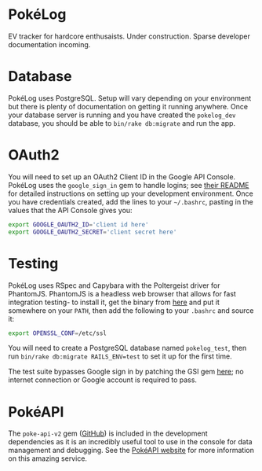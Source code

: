 # PokéLog

EV tracker for hardcore enthusaists. Under construction. Sparse developer
documentation incoming.

# Database

PokéLog uses PostgreSQL. Setup will vary depending on your environment but
there is plenty of documentation on getting it running anywhere. Once your
database server is running and you have created the `pokelog_dev` database, you
should be able to `bin/rake db:migrate` and run the app.

# OAuth2

You will need to set up an OAuth2 Client ID in the Google API Console. PokéLog
uses the `google_sign_in` gem to handle logins; see
[their README](https://github.com/basecamp/google_sign_in#configuration) for
detailed instructions on setting up your development environment. Once you have
credentials created, add the lines to your `~/.bashrc`, pasting in the values
that the API Console gives you:

```bash
export GOOGLE_OAUTH2_ID='client id here'
export GOOGLE_OAUTH2_SECRET='client secret here'
```

# Testing

PokéLog uses RSpec and Capybara with the Poltergeist driver for PhantomJS.
PhantomJS is a headless web browser that allows for fast integration testing-
to install it, get the binary from [here](https://phantomjs.org/download.html)
and put it somewhere on your `PATH`, then add the following to your `.bashrc`
and source it:

```bash
export OPENSSL_CONF=/etc/ssl
```

You will need to create a PostgreSQL database named `pokelog_test`, then run
`bin/rake db:migrate RAILS_ENV=test` to set it up for the first time.

The test suite bypasses Google sign in by patching the GSI gem
[here](/spec/gsi_patch.rb); no internet connection or Google account is
required to pass.

# PokéAPI

The `poke-api-v2` gem
([GitHub](https://github.com/rdavid1099/poke-api-v2#poke-api-v2))
is included in the development dependencies as it is an incredibly useful tool
to use in the console for data management and debugging. See the [PokéAPI
website](https://pokeapi.co/) for more information on this amazing service.
